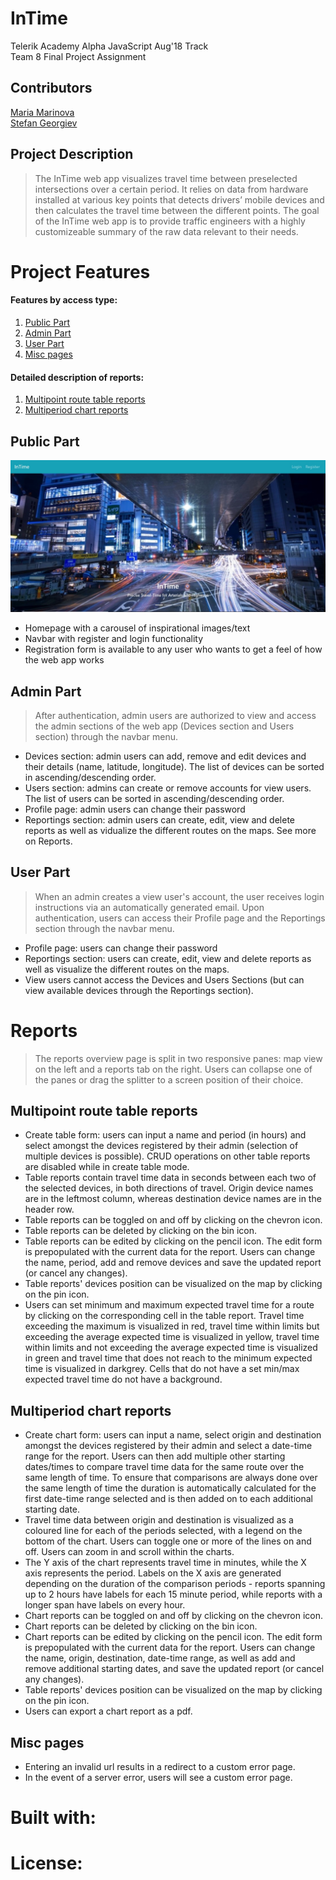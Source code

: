 # InTime

Telerik Academy Alpha JavaScript Aug'18 Track <br>
Team 8 Final Project Assignment

## Contributors
[Maria Marinova](https://gitlab.com/Marinova)
<br>
[Stefan Georgiev](https://gitlab.com/StefanGeorgiev)

## Project Description
> The InTime web app visualizes travel time between preselected intersections over a certain period.
> It relies on data from hardware installed at various key points that detects drivers’ mobile devices and then calculates the travel time between the different points.
> The goal of the InTime web app is to provide traffic engineers with a highly customizeable summary of the raw data relevant to their needs.


# Project Features

####  Features by **access type**:<br>
1. [Public Part](#public-part) <br>
1. [Admin Part](#admin-part) <br>
1. [User Part](#user-part) <br>
2. [Misc pages](#misc-pages) <br>

####  Detailed description of **reports**:<br>
1. [Multipoint route table reports](#multipoint-route-table-reports)
1. [Multiperiod chart reports](multiperiod-chart-reports)


## Public Part
<img src="./screenshots/home.jpg"><br>
- Homepage with a carousel of inspirational images/text
- Navbar with register and login functionality
- Registration form is available to any user who wants to get a feel of how the web app works

## Admin Part

> After authentication, admin users are authorized to view and access the admin sections of the web app (Devices section and Users section) through the navbar menu. 
- Devices section: admin users can add, remove and edit devices and their details (name, latitude, longitude). The list of devices can be sorted in ascending/descending order.
- Users section: admins can create or remove accounts for view users. The list of users can be sorted in ascending/descending order. 
 - Profile page: admin users can change their password  
 - Reportings section: admin users can create, edit, view and delete reports as well as vidualize the different routes on the maps. See more on Reports.

## User Part
> When an admin creates a view user's account, the user receives login instructions via an automatically generated email. Upon authentication, users can access their Profile page and the Reportings section through the navbar menu.
- Profile page: users can change their password                                        
- Reportings section: users can create, edit, view and delete reports as well as visualize the different routes on the maps.
- View users cannot access the Devices and Users Sections (but can view available devices through the Reportings section).

# Reports
> The reports overview page is split in two responsive panes: map view on the left and a reports tab on the right. Users can collapse one of the panes or drag the splitter to a screen position of their choice.

## Multipoint route table reports
- Create table form: users can input a name and period (in hours) and select amongst the devices registered by their admin (selection of multiple devices is possible). CRUD operations on other table reports are disabled while in create table mode.
- Table reports contain travel time data in seconds between each two of the selected devices, in both directions of travel. Origin device names are in the leftmost column, whereas destination device names are in the header row.
- Table reports can be toggled on and off by clicking on the chevron icon.
- Table reports can be deleted by clicking on the bin icon.
- Table reports can be edited by clicking on the pencil icon. The edit form is prepopulated with the current data for the report. Users can change the name, period, add and remove devices and save the updated report (or cancel any changes). 
- Table reports' devices position can be visualized on the map by clicking on the pin icon.
- Users can set minimum and maximum expected travel time for a route by clicking on the corresponding cell in the table report. Travel time exceeding the maximum is visualized in red, travel time within limits but exceeding the average expected time is visualized in yellow, travel time within limits and not exceeding the average expected time is visualized in green and travel time that does not reach to the minimum expected time is visualized in darkgrey. Cells that do not have a set min/max expected travel time do not have a background.

## Multiperiod chart reports
- Create chart form: users can input a name, select origin and destination amongst the devices registered by their admin and select a date-time range for the report. Users can then add multiple other starting dates/times to compare travel time data for the same route over the same length of time. To ensure that comparisons are always done over the same length of time the duration is automatically calculated for the first date-time range selected and is then added on to each additional starting date.
- Travel time data between origin and destination is visualized as a coloured line for each of the periods selected, with a legend on the bottom of the chart. Users can toggle one or more of the lines on and off. Users can zoom in and scroll within the charts.
- The Y axis of the chart represents travel time in minutes, while the X axis represents the period. Labels on the X axis are generated depending on the duration of the comparison periods - reports spanning up to 2 hours have labels for each 15 minute period, while reports with a longer span have labels on every hour.
- Chart reports can be toggled on and off by clicking on the chevron icon.
- Chart reports can be deleted by clicking on the bin icon.
- Chart reports can be edited by clicking on the pencil icon. The edit form is prepopulated with the current data for the report. Users can change the name, origin, destination, date-time range, as well as add and remove additional starting dates, and save the updated report (or cancel any changes).
- Table reports' devices position can be visualized on the map by clicking on the pin icon.
- Users can export a chart report as a pdf.

## Misc pages
- Entering an invalid url results in a redirect to a custom error page.
- In the event of a server error, users will see a custom error page. 

# Built with:

# License:

